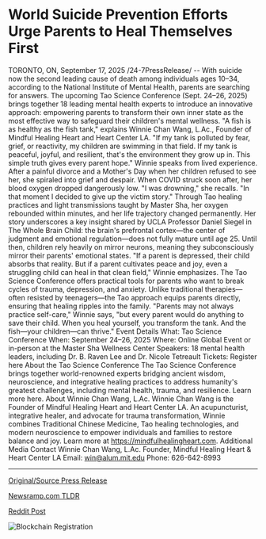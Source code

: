 # World Suicide Prevention Efforts Urge Parents to Heal Themselves First

TORONTO, ON, September 17, 2025 /24-7PressRelease/ -- With suicide now the second leading cause of death among individuals ages 10–34, according to the National Institute of Mental Health, parents are searching for answers. The upcoming Tao Science Conference (Sept. 24–26, 2025) brings together 18 leading mental health experts to introduce an innovative approach: empowering parents to transform their own inner state as the most effective way to safeguard their children's mental wellness.  "A fish is as healthy as the fish tank," explains Winnie Chan Wang, L.Ac., Founder of Mindful Healing Heart and Heart Center LA. "If my tank is polluted by fear, grief, or reactivity, my children are swimming in that field. If my tank is peaceful, joyful, and resilient, that's the environment they grow up in. This simple truth gives every parent hope."  Winnie speaks from lived experience. After a painful divorce and a Mother's Day when her children refused to see her, she spiraled into grief and despair. When COVID struck soon after, her blood oxygen dropped dangerously low. "I was drowning," she recalls. "In that moment I decided to give up the victim story." Through Tao healing practices and light transmissions taught by Master Sha, her oxygen rebounded within minutes, and her life trajectory changed permanently.  Her story underscores a key insight shared by UCLA Professor Daniel Siegel in The Whole Brain Child: the brain's prefrontal cortex—the center of judgment and emotional regulation—does not fully mature until age 25. Until then, children rely heavily on mirror neurons, meaning they subconsciously mirror their parents' emotional states.  "If a parent is depressed, their child absorbs that reality. But if a parent cultivates peace and joy, even a struggling child can heal in that clean field," Winnie emphasizes.  The Tao Science Conference offers practical tools for parents who want to break cycles of trauma, depression, and anxiety. Unlike traditional therapies—often resisted by teenagers—the Tao approach equips parents directly, ensuring that healing ripples into the family.  "Parents may not always practice self-care," Winnie says, "but every parent would do anything to save their child. When you heal yourself, you transform the tank. And the fish—your children—can thrive."  Event Details What: Tao Science Conference When: September 24–26, 2025 Where: Online Global Event or in-person at the Master Sha Wellness Center Speakers: 18 mental health leaders, including Dr. B. Raven Lee and Dr. Nicole Tetreault Tickets: Register here  About the Tao Science Conference The Tao Science Conference brings together world-renowned experts bridging ancient wisdom, neuroscience, and integrative healing practices to address humanity's greatest challenges, including mental health, trauma, and resilience. Learn more here.   About Winnie Chan Wang, L.Ac. Winnie Chan Wang is the Founder of Mindful Healing Heart and Heart Center LA. An acupuncturist, integrative healer, and advocate for trauma transformation, Winnie combines Traditional Chinese Medicine, Tao healing technologies, and modern neuroscience to empower individuals and families to restore balance and joy. Learn more at https://mindfulhealingheart.com.   Additional Media Contact Winnie Chan Wang, L.Ac. Founder, Mindful Healing Heart & Heart Center LA Email: win@alum.mit.edu Phone: 626-642-8993 

---

[Original/Source Press Release](https://www.24-7pressrelease.com/press-release/526864/world-suicide-prevention-efforts-urge-parents-to-heal-themselves-first)
                    

[Newsramp.com TLDR](https://newsramp.com/curated-news/tao-conference-transform-parent-mental-health-to-save-kids/cdf832691ec024f387b69503d4061b71) 

 



[Reddit Post](https://www.reddit.com/r/AlternativeHealthNews/comments/1nj6o5i/tao_conference_transform_parent_mental_health_to/) 



![Blockchain Registration](https://cdn.newsramp.app/24-7PressRelease/qrcode/259/17/navytwDN.webp)